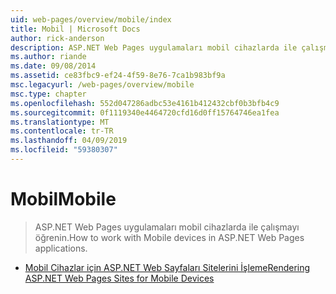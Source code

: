 ```yaml
---
uid: web-pages/overview/mobile/index
title: Mobil | Microsoft Docs
author: rick-anderson
description: ASP.NET Web Pages uygulamaları mobil cihazlarda ile çalışmayı öğrenin.
ms.author: riande
ms.date: 09/08/2014
ms.assetid: ce83fbc9-ef24-4f59-8e76-7ca1b983bf9a
msc.legacyurl: /web-pages/overview/mobile
msc.type: chapter
ms.openlocfilehash: 552d047286adbc53e4161b412432cbf0b3bfb4c9
ms.sourcegitcommit: 0f1119340e4464720cfd16d0ff15764746ea1fea
ms.translationtype: MT
ms.contentlocale: tr-TR
ms.lasthandoff: 04/09/2019
ms.locfileid: "59380307"
---
```

# <a name="mobile"></a><span data-ttu-id="60123-103">Mobil</span><span class="sxs-lookup"><span data-stu-id="60123-103">Mobile</span></span>

> <span data-ttu-id="60123-104">ASP.NET Web Pages uygulamaları mobil cihazlarda ile çalışmayı öğrenin.</span><span class="sxs-lookup"><span data-stu-id="60123-104">How to work with Mobile devices in ASP.NET Web Pages applications.</span></span>


- [<span data-ttu-id="60123-105">Mobil Cihazlar için ASP.NET Web Sayfaları Sitelerini İşleme</span><span class="sxs-lookup"><span data-stu-id="60123-105">Rendering ASP.NET Web Pages Sites for Mobile Devices</span></span>](rendering-aspnet-web-pages-sites-for-mobile-devices.md)
